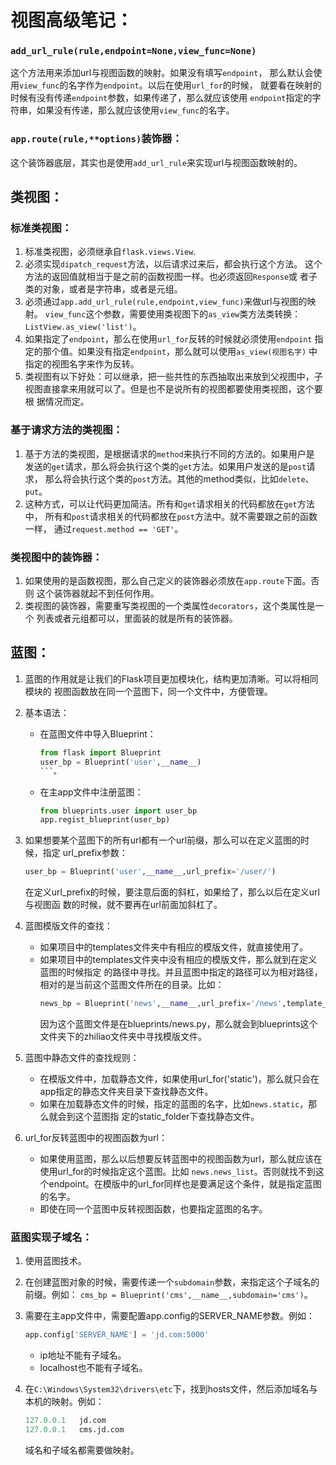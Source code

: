 # 视图高级笔记：
### `add_url_rule(rule,endpoint=None,view_func=None)`
这个方法用来添加url与视图函数的映射。如果没有填写`endpoint`，
那么默认会使用`view_func`的名字作为`endpoint`。以后在使用`url_for`的时候，
就要看在映射的时候有没有传递`endpoint`参数，如果传递了，那么就应该使用
`endpoint`指定的字符串，如果没有传递，那么就应该使用`view_func`的名字。

### `app.route(rule,**options)`装饰器：
这个装饰器底层，其实也是使用`add_url_rule`来实现url与视图函数映射的。


## 类视图：
### 标准类视图：
1. 标准类视图，必须继承自`flask.views.View`.
2. 必须实现`dipatch_request`方法，以后请求过来后，都会执行这个方法。
这个方法的返回值就相当于是之前的函数视图一样。也必须返回`Response`或
者子类的对象，或者是字符串，或者是元组。
3. 必须通过`app.add_url_rule(rule,endpoint,view_func)`来做url与视图的映射。
`view_func`这个参数，需要使用类视图下的`as_view`类方法类转换：`ListView.as_view('list')`。
4. 如果指定了`endpoint`，那么在使用`url_for`反转的时候就必须使用`endpoint`
指定的那个值。如果没有指定`endpoint`，那么就可以使用`as_view(视图名字)`
中指定的视图名字来作为反转。
5. 类视图有以下好处：可以继承，把一些共性的东西抽取出来放到父视图中，子
视图直接拿来用就可以了。但是也不是说所有的视图都要使用类视图，这个要根
据情况而定。

### 基于请求方法的类视图：
1. 基于方法的类视图，是根据请求的`method`来执行不同的方法的。如果用户是
发送的`get`请求，那么将会执行这个类的`get`方法。如果用户发送的是`post`请求，
那么将会执行这个类的`post`方法。其他的method类似，比如`delete`、`put`。
2. 这种方式，可以让代码更加简洁。所有和`get`请求相关的代码都放在`get`方法中，
所有和`post`请求相关的代码都放在`post`方法中。就不需要跟之前的函数一样，
通过`request.method == 'GET'`。

### 类视图中的装饰器：
1. 如果使用的是函数视图，那么自己定义的装饰器必须放在`app.route`下面。否则
这个装饰器就起不到任何作用。
2. 类视图的装饰器，需要重写类视图的一个类属性`decorators`，这个类属性是一个
列表或者元组都可以，里面装的就是所有的装饰器。


## 蓝图：
1. 蓝图的作用就是让我们的Flask项目更加模块化，结构更加清晰。可以将相同模块的
视图函数放在同一个蓝图下，同一个文件中，方便管理。
2. 基本语法：
    * 在蓝图文件中导入Blueprint：
        ```python
        from flask import Blueprint
        user_bp = Blueprint('user',__name__)
        ```。
    * 在主app文件中注册蓝图：
        ```python
        from blueprints.user import user_bp
        app.regist_blueprint(user_bp)
        ```
3. 如果想要某个蓝图下的所有url都有一个url前缀，那么可以在定义蓝图的时候，指定
url_prefix参数：
    ```python
    user_bp = Blueprint('user',__name__,url_prefix='/user/')
    ```
    在定义url_prefix的时候，要注意后面的斜杠，如果给了，那么以后在定义url与视图函
数的时候，就不要再在url前面加斜杠了。


4. 蓝图模版文件的查找：
    * 如果项目中的templates文件夹中有相应的模版文件，就直接使用了。
    * 如果项目中的templates文件夹中没有相应的模版文件，那么就到在定义蓝图的时候指定
的路径中寻找。并且蓝图中指定的路径可以为相对路径，相对的是当前这个蓝图文件所在的目录。比如：
        ```python
        news_bp = Blueprint('news',__name__,url_prefix='/news',template_folder='zhiliao')
        ```
        因为这个蓝图文件是在blueprints/news.py，那么就会到blueprints这个文件夹下的zhiliao文件夹中寻找模版文件。


5. 蓝图中静态文件的查找规则：
    * 在模版文件中，加载静态文件，如果使用url_for('static')，那么就只会在app指定的静态文件夹目录下查找静态文件。
    * 如果在加载静态文件的时候，指定的蓝图的名字，比如`news.static`，那么就会到这个蓝图指
       定的static_folder下查找静态文件。


6. url_for反转蓝图中的视图函数为url：
    * 如果使用蓝图，那么以后想要反转蓝图中的视图函数为url，那么就应该在使用url_for的时候指定这个蓝图。比如
      `news.news_list`。否则就找不到这个endpoint。在模版中的url_for同样也是要满足这个条件，就是指定蓝图的名字。
    * 即使在同一个蓝图中反转视图函数，也要指定蓝图的名字。



### 蓝图实现子域名：
1. 使用蓝图技术。
2. 在创建蓝图对象的时候，需要传递一个`subdomain`参数，来指定这个子域名的前缀。例如：
`cms_bp = Blueprint('cms',__name__,subdomain='cms')`。

3. 需要在主app文件中，需要配置app.config的SERVER_NAME参数。例如：
    ```python
    app.config['SERVER_NAME'] = 'jd.com:5000'
    ```
    * ip地址不能有子域名。
    * localhost也不能有子域名。

4. 在`C:\Windows\System32\drivers\etc`下，找到hosts文件，然后添加域名与本机的映射。例如：
    ```python
    127.0.0.1   jd.com
    127.0.0.1   cms.jd.com
    ```
    域名和子域名都需要做映射。

